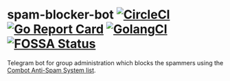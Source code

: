 # spam-blocker-bot [![CircleCI](https://circleci.com/gh/nezorflame/spam-blocker-bot/tree/master.svg?style=svg)](https://circleci.com/gh/nezorflame/spam-blocker-bot/tree/master) [![Go Report Card](https://goreportcard.com/badge/github.com/nezorflame/spam-blocker-bot)](https://goreportcard.com/report/github.com/nezorflame/spam-blocker-bot) [![GolangCI](https://golangci.com/badges/github.com/nezorflame/spam-blocker-bot.svg)](https://golangci.com/r/github.com/nezorflame/spam-blocker-bot) [![FOSSA Status](https://app.fossa.com/api/projects/git%2Bgithub.com%2Fnezorflame%2Fspam-blocker-bot.svg?type=shield)](https://app.fossa.com/projects/git%2Bgithub.com%2Fnezorflame%2Fspam-blocker-bot?ref=badge_shield)

Telegram bot for group administration which blocks the spammers using the [Combot Anti-Spam System list](https://combot.org/cas).
